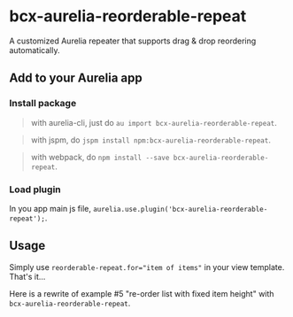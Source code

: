 # bcx-aurelia-reorderable-repeat

A customized Aurelia repeater that supports drag & drop reordering automatically.

## Add to your Aurelia app

### Install package
> with aurelia-cli, just do `au import bcx-aurelia-reorderable-repeat`.

> with jspm, do `jspm install npm:bcx-aurelia-reorderable-repeat`.

> with webpack, do `npm install --save bcx-aurelia-reorderable-repeat`.

### Load plugin

In you app main js file, `aurelia.use.plugin('bcx-aurelia-reorderable-repeat');`.

## Usage

Simply use `reorderable-repeat.for="item of items"` in your view template. That's it...

Here is a rewrite of example #5 "re-order list with fixed item height" with `bcx-aurelia-reorderable-repeat`.
